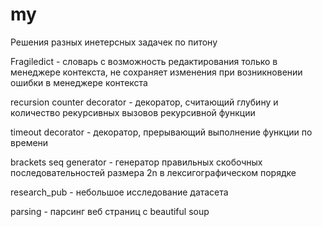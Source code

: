 # my

Решения разных инетерсных задачек по питону

Fragiledict - словарь с возможность редактирования только в менеджере контекста, не сохраняет изменения при возникновении ошибки в менеджере контекста

recursion counter decorator - декоратор, считающий глубину и количество рекурсивных вызовов рекурсивной функции

timeout decorator - декоратор, прерывающий выполнение функции по времени

brackets seq generator - генератор правильных скобочных последовательностей размера 2n в лексигографическом порядке

research_pub - небольшое исследование датасета

parsing - парсинг веб страниц с beautiful soup

